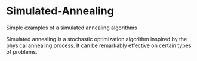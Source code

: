 # Simulated-Annealing
Simple examples of a simulated annealing algorithms

Simulated annealing is a stochastic optimization algorithm inspired by the physical annealing process. It can be remarkably effective on certain types of problems. 

